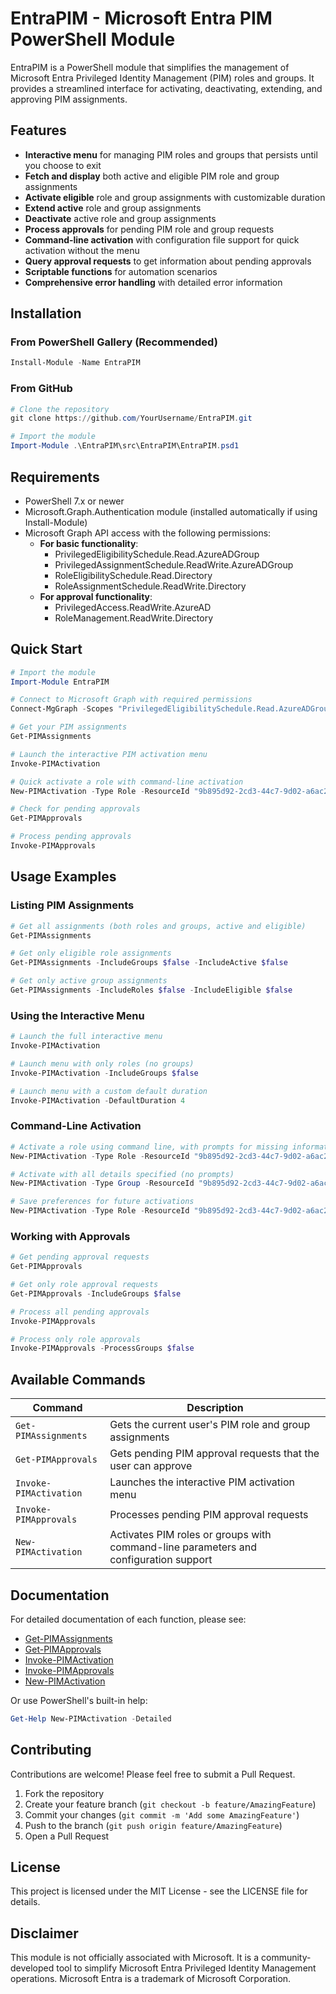 # EntraPIM - Microsoft Entra PIM PowerShell Module

EntraPIM is a PowerShell module that simplifies the management of Microsoft Entra Privileged Identity Management (PIM) roles and groups. It provides a streamlined interface for activating, deactivating, extending, and approving PIM assignments.

## Features

- **Interactive menu** for managing PIM roles and groups that persists until you choose to exit
- **Fetch and display** both active and eligible PIM role and group assignments
- **Activate eligible** role and group assignments with customizable duration
- **Extend active** role and group assignments
- **Deactivate** active role and group assignments
- **Process approvals** for pending PIM role and group requests
- **Command-line activation** with configuration file support for quick activation without the menu
- **Query approval requests** to get information about pending approvals
- **Scriptable functions** for automation scenarios
- **Comprehensive error handling** with detailed error information

## Installation

### From PowerShell Gallery (Recommended)

```powershell
Install-Module -Name EntraPIM
```

### From GitHub

```powershell
# Clone the repository
git clone https://github.com/YourUsername/EntraPIM.git

# Import the module
Import-Module .\EntraPIM\src\EntraPIM\EntraPIM.psd1
```

## Requirements

- PowerShell 7.x or newer
- Microsoft.Graph.Authentication module (installed automatically if using Install-Module)
- Microsoft Graph API access with the following permissions:
  - **For basic functionality**:
    - PrivilegedEligibilitySchedule.Read.AzureADGroup
    - PrivilegedAssignmentSchedule.ReadWrite.AzureADGroup
    - RoleEligibilitySchedule.Read.Directory
    - RoleAssignmentSchedule.ReadWrite.Directory
  - **For approval functionality**:
    - PrivilegedAccess.ReadWrite.AzureAD
    - RoleManagement.ReadWrite.Directory

## Quick Start

```powershell
# Import the module
Import-Module EntraPIM

# Connect to Microsoft Graph with required permissions
Connect-MgGraph -Scopes "PrivilegedEligibilitySchedule.Read.AzureADGroup","PrivilegedAssignmentSchedule.ReadWrite.AzureADGroup","RoleEligibilitySchedule.Read.Directory","RoleAssignmentSchedule.ReadWrite.Directory"

# Get your PIM assignments
Get-PIMAssignments

# Launch the interactive PIM activation menu
Invoke-PIMActivation

# Quick activate a role with command-line activation
New-PIMActivation -Type Role -ResourceId "9b895d92-2cd3-44c7-9d02-a6ac2d5ea5c3" -Justification "Emergency access"

# Check for pending approvals
Get-PIMApprovals

# Process pending approvals
Invoke-PIMApprovals
```

## Usage Examples

### Listing PIM Assignments

```powershell
# Get all assignments (both roles and groups, active and eligible)
Get-PIMAssignments

# Get only eligible role assignments
Get-PIMAssignments -IncludeGroups $false -IncludeActive $false

# Get only active group assignments
Get-PIMAssignments -IncludeRoles $false -IncludeEligible $false
```

### Using the Interactive Menu

```powershell
# Launch the full interactive menu
Invoke-PIMActivation

# Launch menu with only roles (no groups)
Invoke-PIMActivation -IncludeGroups $false

# Launch menu with a custom default duration
Invoke-PIMActivation -DefaultDuration 4
```

### Command-Line Activation

```powershell
# Activate a role using command line, with prompts for missing information
New-PIMActivation -Type Role -ResourceId "9b895d92-2cd3-44c7-9d02-a6ac2d5ea5c3"

# Activate with all details specified (no prompts)
New-PIMActivation -Type Group -ResourceId "9b895d92-2cd3-44c7-9d02-a6ac2d5ea5c3" -Justification "Production support" -TicketNumber "INC12345" -Duration 8

# Save preferences for future activations
New-PIMActivation -Type Role -ResourceId "9b895d92-2cd3-44c7-9d02-a6ac2d5ea5c3" -Justification "Standard access" -Duration 4 -SaveConfig
```

### Working with Approvals

```powershell
# Get pending approval requests
Get-PIMApprovals

# Get only role approval requests
Get-PIMApprovals -IncludeGroups $false

# Process all pending approvals
Invoke-PIMApprovals

# Process only role approvals
Invoke-PIMApprovals -ProcessGroups $false
```

## Available Commands

| Command | Description |
|---------|-------------|
| `Get-PIMAssignments` | Gets the current user's PIM role and group assignments |
| `Get-PIMApprovals` | Gets pending PIM approval requests that the user can approve |
| `Invoke-PIMActivation` | Launches the interactive PIM activation menu |
| `Invoke-PIMApprovals` | Processes pending PIM approval requests |
| `New-PIMActivation` | Activates PIM roles or groups with command-line parameters and configuration support |

## Documentation

For detailed documentation of each function, please see:

- [Get-PIMAssignments](docs/Get-PIMAssignments.md)
- [Get-PIMApprovals](docs/Get-PIMApprovals.md)
- [Invoke-PIMActivation](docs/Invoke-PIMActivation.md)
- [Invoke-PIMApprovals](docs/Invoke-PIMApprovals.md)
- [New-PIMActivation](docs/New-PIMActivation.md)

Or use PowerShell's built-in help:

```powershell
Get-Help New-PIMActivation -Detailed
```

## Contributing

Contributions are welcome! Please feel free to submit a Pull Request.

1. Fork the repository
2. Create your feature branch (`git checkout -b feature/AmazingFeature`)
3. Commit your changes (`git commit -m 'Add some AmazingFeature'`)
4. Push to the branch (`git push origin feature/AmazingFeature`)
5. Open a Pull Request

## License

This project is licensed under the MIT License - see the LICENSE file for details.

## Disclaimer

This module is not officially associated with Microsoft. It is a community-developed tool to simplify Microsoft Entra Privileged Identity Management operations. Microsoft Entra is a trademark of Microsoft Corporation.
